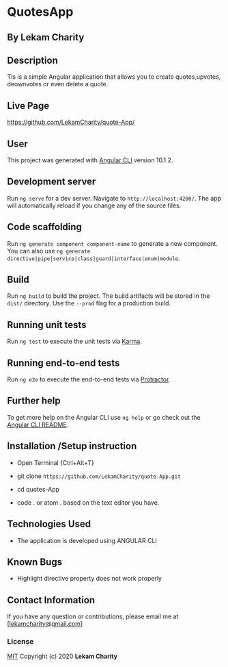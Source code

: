 # QuotesApp
## By Lekam Charity

## Description
Tis is a simple Angular application that allows you to create quotes,upvotes, deownvotes or even delete a quote.

## Live Page
https://github.com/LekamCharity/quote-App/

## User
This project was generated with [Angular CLI](https://github.com/angular/angular-cli) version 10.1.2.

## Development server

Run `ng serve` for a dev server. Navigate to `http://localhost:4200/`. The app will automatically reload if you change any of the source files.

## Code scaffolding

Run `ng generate component component-name` to generate a new component. You can also use `ng generate directive|pipe|service|class|guard|interface|enum|module`.

## Build

Run `ng build` to build the project. The build artifacts will be stored in the `dist/` directory. Use the `--prod` flag for a production build.

## Running unit tests

Run `ng test` to execute the unit tests via [Karma](https://karma-runner.github.io).

## Running end-to-end tests

Run `ng e2e` to execute the end-to-end tests via [Protractor](http://www.protractortest.org/).

## Further help

To get more help on the Angular CLI use `ng help` or go check out the [Angular CLI README](https://github.com/angular/angular-cli/blob/master/README.md).

## Installation /Setup instruction
* Open Terminal {Ctrl+Alt+T}

* git clone ```https://github.com/LekamCharity/quote-App.git```

* cd quotes-App

* code . or atom . based on the text editor you have.

## Technologies Used

* The application is developed using ANGULAR CLI

## Known Bugs
* Highlight directive property does not work properly

## Contact Information 

If you have any question or contributions, please email me at [lekamcharity@gmail.com]

### License
  [MIT](https://github.com/LekamCharity/quote-App/blob/master/License)
Copyright (c) 2020 **Lekam Charity**
